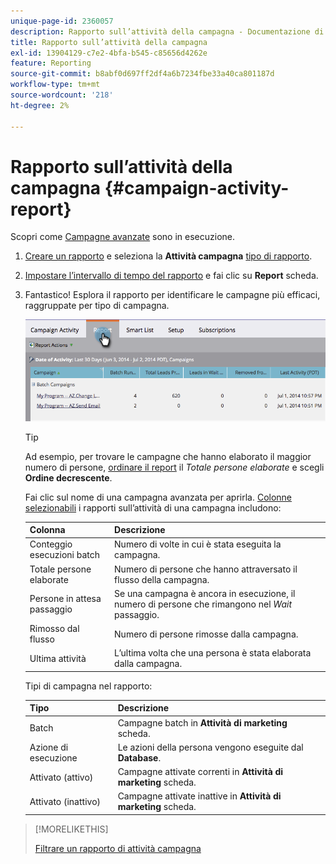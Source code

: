 ```yaml
---
unique-page-id: 2360057
description: Rapporto sull’attività della campagna - Documentazione di Marketo - Documentazione del prodotto
title: Rapporto sull’attività della campagna
exl-id: 13904129-c7e2-4bfa-b545-c85656d4262e
feature: Reporting
source-git-commit: b8abf0d697ff2df4a6b7234fbe33a40ca801187d
workflow-type: tm+mt
source-wordcount: '218'
ht-degree: 2%

---
```


# Rapporto sull’attività della campagna {#campaign-activity-report}

Scopri come [Campagne avanzate](/help/marketo/product-docs/core-marketo-concepts/smart-campaigns/creating-a-smart-campaign/understanding-batch-and-trigger-smart-campaigns.md) sono in esecuzione.

1. [Creare un rapporto](/help/marketo/product-docs/reporting/basic-reporting/creating-reports/create-a-report-in-a-program.md) e seleziona la **Attività campagna** [tipo di rapporto](/help/marketo/product-docs/reporting/basic-reporting/report-types/report-type-overview.md).

1. [Impostare l’intervallo di tempo del rapporto](/help/marketo/product-docs/reporting/basic-reporting/editing-reports/change-a-report-time-frame.md) e fai clic su **Report** scheda.

1. Fantastico! Esplora il rapporto per identificare le campagne più efficaci, raggruppate per tipo di campagna.

   ![](assets/campaign-activity-report-1.png)

   >[!TIP]
   >
   >Ad esempio, per trovare le campagne che hanno elaborato il maggior numero di persone, [ordinare il report](/help/marketo/product-docs/reporting/basic-reporting/editing-reports/sort-report-on-columns.md) il _Totale persone elaborate_ e scegli **Ordine decrescente**.

   Fai clic sul nome di una campagna avanzata per aprirla.  [Colonne selezionabili](/help/marketo/product-docs/reporting/basic-reporting/editing-reports/select-report-columns.md) i rapporti sull’attività di una campagna includono:

   | Colonna | Descrizione |
   |---|---|
   | Conteggio esecuzioni batch | Numero di volte in cui è stata eseguita la campagna. |
   | Totale persone elaborate | Numero di persone che hanno attraversato il flusso della campagna. |
   | Persone in attesa passaggio | Se una campagna è ancora in esecuzione, il numero di persone che rimangono nel *Wait* passaggio. |
   | Rimosso dal flusso | Numero di persone rimosse dalla campagna. |
   | Ultima attività | L’ultima volta che una persona è stata elaborata dalla campagna. |

   Tipi di campagna nel rapporto:

   | Tipo | Descrizione |
   |---|---|
   | Batch | Campagne batch in **Attività di marketing** scheda. |
   | Azione di esecuzione | Le azioni della persona vengono eseguite dal **Database**. |
   | Attivato (attivo) | Campagne attivate correnti in **Attività di marketing** scheda. |
   | Attivato (inattivo) | Campagne attivate inattive in **Attività di marketing** scheda. |

>[!MORELIKETHIS]
>
>[Filtrare un rapporto di attività campagna](/help/marketo/product-docs/reporting/basic-reporting/report-activity/filter-a-campaign-activity-report.md)
